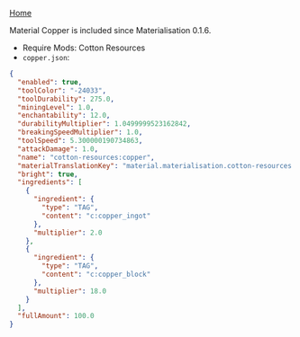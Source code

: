 [Home](https://shedaniel.me/MaterialisationData/)

Material Copper is included since Materialisation 0.1.6.
- Require Mods: Cotton Resources
- `copper.json`:
```json
{
  "enabled": true,
  "toolColor": "-24033",
  "toolDurability": 275.0,
  "miningLevel": 1.0,
  "enchantability": 12.0,
  "durabilityMultiplier": 1.0499999523162842,
  "breakingSpeedMultiplier": 1.0,
  "toolSpeed": 5.300000190734863,
  "attackDamage": 1.0,
  "name": "cotton-resources:copper",
  "materialTranslationKey": "material.materialisation.cotton-resources.copper",
  "bright": true,
  "ingredients": [
    {
      "ingredient": {
        "type": "TAG",
        "content": "c:copper_ingot"
      },
      "multiplier": 2.0
    },
    {
      "ingredient": {
        "type": "TAG",
        "content": "c:copper_block"
      },
      "multiplier": 18.0
    }
  ],
  "fullAmount": 100.0
}
```
